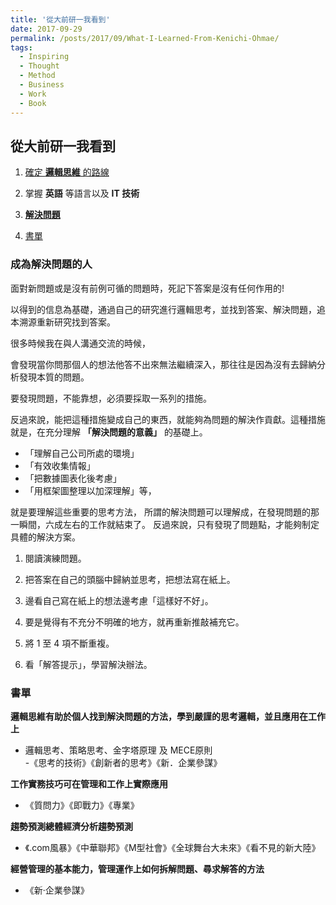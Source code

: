 ```yaml
---
title: '從大前研一我看到'
date: 2017-09-29
permalink: /posts/2017/09/What-I-Learned-From-Kenichi-Ohmae/
tags:
  - Inspiring
  - Thought
  - Method  
  - Business 
  - Work  
  - Book
---
```

##  從大前研一我看到 

1. [確定 __邏輯思維__ 的路線](#邏輯思維) 

2. 掌握 __英語__ 等語言以及 __IT 技術__

3. [__解決問題__](#成為解決問題的人) 

4. [書單](#書單)

### 成為解決問題的人  

面對新問題或是沒有前例可循的問題時，死記下答案是沒有任何作用的!

以得到的信息為基礎，通過自己的研究進行邏輯思考，並找到答案、解決問題，追本溯源重新研究找到答案。

很多時候我在與人溝通交流的時候，

會發現當你問那個人的想法他答不出來無法繼續深入，那往往是因為沒有去歸納分析發現本質的問題。

要發現問題，不能靠想，必須要採取一系列的措施。

反過來說，能把這種措施變成自己的東西，就能夠為問題的解決作貢獻。這種措施就是，在充分理解 __「解決問題的意義」__ 的基礎上。  

- 「理解自己公司所處的環境」 
- 「有效收集情報」
- 「把數據圖表化後考慮」
- 「用框架圖整理以加深理解」等，

就是要理解這些重要的思考方法，
所謂的解決問題可以理解成，在發現問題的那一瞬間，六成左右的工作就結束了。
反過來說，只有發現了問題點，才能夠制定具體的解決方案。

1. 閱讀演練問題。

2. 把答案在自己的頭腦中歸納並思考，把想法寫在紙上。

3. 邊看自己寫在紙上的想法邊考慮「這樣好不好」。

4. 要是覺得有不充分不明確的地方，就再重新推敲補充它。

5. 將 1 至 4 項不斷重複。

6. 看「解答提示」，學習解決辦法。  


[//]: # (### 邏輯思維)   
[//]: # (https://www.businessweekly.com.tw/careers/blog/4132, https://www.cw.com.tw/article/article.action?id=5013048, https://wiki.mbalib.com/zh-tw/%E5%A4%A7%E5%89%8D%E7%A0%94%E4%B8%80)

###  書單  

__邏輯思維有助於個人找到解決問題的方法，學到嚴謹的思考邏輯，並且應用在工作上__

- 邏輯思考、策略思考、金字塔原理 及 MECE原則  
-《思考的技術》《創新者的思考》《新．企業參謀》   

__工作實務技巧可在管理和工作上實際應用__  

- 《質問力》《即戰力》《專業》

__趨勢預測總體經濟分析趨勢預測__

- 《.com風暴》《中華聯邦》《M型社會》《全球舞台大未來》《看不見的新大陸》  

__經營管理的基本能力，管理運作上如何拆解問題、尋求解答的方法__
 
- 《新‧企業參謀》



